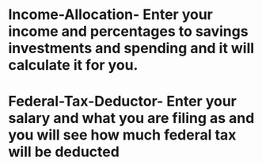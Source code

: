 # Income-Allocation- Enter your income and percentages to savings investments and spending and it  will calculate it for you. 
# Federal-Tax-Deductor- Enter your salary and what you are filing as and you will see how much federal tax will be deducted
